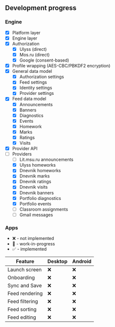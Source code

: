 ## Development progress

### Engine

- [x] Platform layer
- [x] Engine layer
- [x] Authorization
  - [x] Ulyss (direct)
  - [x] Mos.ru (direct)
  - [x] Google (consent-based)
- [x] Profile wrapping (AES-CBC/PBKDF2 encryption)
- [x] General data model
  - [x] Authorization settings
  - [x] Feed settings
  - [x] Identity settings
  - [x] Provider settings
- [x] Feed data model
  - [x] Announcements
  - [x] Banners
  - [x] Diagnostics
  - [x] Events
  - [x] Homework
  - [x] Marks
  - [x] Ratings
  - [x] Visits
- [x] Provider API
- [ ] Providers
  - [ ] Lit.msu.ru announcements
  - [x] Ulyss homeworks
  - [x] Dnevnik homeworks
  - [x] Dnevnik marks
  - [x] Dnevnik ratings
  - [x] Dnevnik visits
  - [x] Dnevnik banners
  - [x] Portfolio diagnostics
  - [x] Portfolio events
  - [ ] Classroom assignments
  - [ ] Gmail messages

### Apps

- ❌ - not implemented
- 🚧 - work-in-progress
- ✅ - implemented

| Feature        | Desktop | Android |
|----------------|---------|---------|
| Launch screen  | ❌       | ❌       |
| Onboarding     | ❌       | ❌       |
| Sync and Save  | ❌       | ❌       |
| Feed rendering | ❌       | ❌       |
| Feed filtering | ❌       | ❌       |
| Feed sorting   | ❌       | ❌       |
| Feed editing   | ❌       | ❌       |
